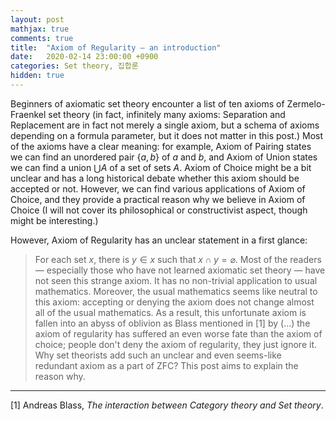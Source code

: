 ```yaml
---
layout: post
mathjax: true
comments: true
title:  "Axiom of Regularity ― an introduction"
date:   2020-02-14 23:00:00 +0900
categories: Set theory, 집합론
hidden: true
---
```


Beginners of axiomatic set theory encounter a list of ten axioms of Zermelo-Fraenkel set theory (in fact, infinitely many axioms: Separation and Replacement are in fact not merely a single axiom, but a schema of axioms depending on a formula parameter, but it does not matter in this post.) Most of the axioms have a clear meaning: for example, Axiom of Pairing states we can find an unordered pair $\{a,b\}$ of $a$ and $b$, and Axiom of Union states we can find a union $\bigcup A$ of a set of sets $A$.
Axiom of Choice might be a bit unclear and has a long historical debate whether this axiom should be accepted or not. However, we can find various applications of Axiom of Choice, and they provide a practical reason why we believe in Axiom of Choice (I will not cover its philosophical or constructivist aspect, though might be interesting.)

However, Axiom of Regularity has an unclear statement in a first glance:
> For each set $x$, there is $y\in x$ such that $x\cap y=\varnothing$.
Most of the readers ― especially those who have not learned axiomatic set theory ― have not seen this strange axiom. It has no non-trivial application to usual mathematics. Moreover, the usual mathematics seems like neutral to this axiom: accepting or denying the axiom does not change almost all of the usual mathematics.
As a result, this unfortunate axiom is fallen into an abyss of oblivion as Blass mentioned in [1] by
> (...) the axiom of regularity has suffered an even worse fate than the axiom of choice; people don't deny the axiom of regularity, they just ignore it.
Why set theorists add such an unclear and even seems-like redundant axiom as a part of ZFC? This post aims to explain the reason why.

----

<!-- Historical Account -->

<!-- Pure sets, meaning : comparing to well-orders -->

<!-- Consequence : set induction and rank of sets -->

<!-- Set-theoretic hierarchy -->

<!-- References -->
[1] Andreas Blass, *The interaction between Category theory and Set theory*. 
